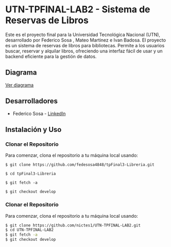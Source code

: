 # UTN-TPFINAL-LAB2 - Sistema de Reservas de Libros

Este es el proyecto final para la Universidad Tecnológica Nacional (UTN), desarrollado por Federico Sosa , Mateo Martinez e Ivan Badosa. El proyecto es un sistema de reservas de libros para bibliotecas. Permite a los usuarios buscar, reservar y alquilar libros, ofreciendo una interfaz fácil de usar y un backend eficiente para la gestión de datos.

## Diagrama

[Ver diagrama](https://app.diagrams.net/#G1T2MjlcxWRUTtldddjIvnXBCn9QNhOVPE)

## Desarrolladores

- Federico Sosa - [LinkedIn](https://www.linkedin.com/in/federico-sosa-533512239/)

## Instalación y Uso

### Clonar el Repositorio
Para comenzar, clona el repositorio a tu máquina local usando:

```$ git clone https://github.com/fedesosa4848/tpFinal3-Libreria.git ```

```$ cd tpFinal3-Libreria```

```$ git fetch -a```

```$ git checkout develop```
### Clonar el Repositorio

Para comenzar, clona el repositorio a tu máquina local usando:

```bash
$ git clone https://github.com/nictes1/UTN-TPFINAL-LAB2.git
$ cd UTN-TPFINAL-LAB2
$ git fetch -a
$ git checkout develop